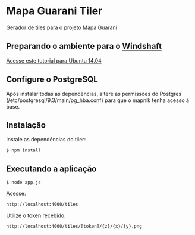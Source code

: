 # Mapa Guarani Tiler

Gerador de tiles para o projeto Mapa Guarani

## Preparando o ambiente para o [Windshaft](https://github.com/CartoDB/Windshaft)

[Acesse este tutorial para Ubuntu 14.04](https://gist.github.com/miguelpeixe/cf29702c2b19cea55f07)

## Configure o PostgreSQL

Após instalar todas as dependências, altere as permissões do Postgres (/etc/postgresql/9.3/main/pg_hba.conf) para que o mapnik tenha acesso à base.

## Instalação

Instale as dependências do tiler:

```
$ npm install
```

## Executando a aplicação

```
$ node app.js
```

Acesse:

`http://localhost:4000/tiles`

Utilize o token recebido:

`http://localhost:4000/tiles/[token]/{z}/{x}/{y}.png`

